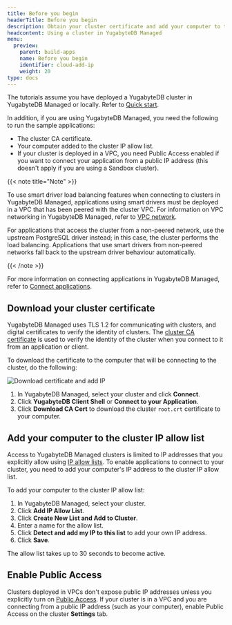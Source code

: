 ```yaml
---
title: Before you begin
headerTitle: Before you begin
description: Obtain your cluster certificate and add your computer to the IP allow list.
headcontent: Using a cluster in YugabyteDB Managed
menu:
  preview:
    parent: build-apps
    name: Before you begin
    identifier: cloud-add-ip
    weight: 20
type: docs
---
```


The tutorials assume you have deployed a YugabyteDB cluster in YugabyteDB Managed or locally. Refer to [Quick start](../../../quick-start-yugabytedb-managed/).

In addition, if you are using YugabyteDB Managed, you need the following to run the sample applications:

- The cluster CA certificate.
- Your computer added to the cluster IP allow list.
- If your cluster is deployed in a VPC, you need Public Access enabled if you want to connect your application from a public IP address (this doesn't apply if you are using a Sandbox cluster).

{{< note title="Note" >}}

To use smart driver load balancing features when connecting to clusters in YugabyteDB Managed, applications using smart drivers must be deployed in a VPC that has been peered with the cluster VPC. For information on VPC networking in YugabyteDB Managed, refer to [VPC network](../../../yugabyte-cloud/cloud-basics/cloud-vpcs/).

For applications that access the cluster from a non-peered network, use the upstream PostgreSQL driver instead; in this case, the cluster performs the load balancing. Applications that use smart drivers from non-peered networks fall back to the upstream driver behaviour automatically.

{{< /note >}}

For more information on connecting applications in YugabyteDB Managed, refer to [Connect applications](../../../yugabyte-cloud/cloud-connect/connect-applications/).

## Download your cluster certificate

YugabyteDB Managed uses TLS 1.2 for communicating with clusters, and digital certificates to verify the identity of clusters. The [cluster CA certificate](../../../yugabyte-cloud/cloud-secure-clusters/cloud-authentication/) is used to verify the identity of the cluster when you connect to it from an application or client.

To download the certificate to the computer that will be connecting to the cluster, do the following:

![Download certificate and add IP](/images/yb-cloud/cloud-add-ip.gif)

1. In YugabyteDB Managed, select your cluster and click **Connect**.
1. Click **YugabyteDB Client Shell** or **Connect to your Application**.
1. Click **Download CA Cert** to download the cluster `root.crt` certificate to your computer.

## Add your computer to the cluster IP allow list

Access to YugabyteDB Managed clusters is limited to IP addresses that you explicitly allow using [IP allow lists](../../../yugabyte-cloud/cloud-secure-clusters/add-connections/). To enable applications to connect to your cluster, you need to add your computer's IP address to the cluster IP allow list.

To add your computer to the cluster IP allow list:

1. In YugabyteDB Managed, select your cluster.
1. Click **Add IP Allow List**.
1. Click **Create New List and Add to Cluster**.
1. Enter a name for the allow list.
1. Click **Detect and add my IP to this list** to add your own IP address.
1. Click **Save**.

The allow list takes up to 30 seconds to become active.

## Enable Public Access

Clusters deployed in VPCs don't expose public IP addresses unless you explicitly turn on [Public Access](../../../yugabyte-cloud/cloud-secure-clusters/add-connections/#enabling-public-access). If your cluster is in a VPC and you are connecting from a public IP address (such as your computer), enable Public Access on the cluster **Settings** tab.
